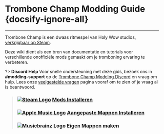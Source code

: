 # Trombone Champ Modding Guide {docsify-ignore-all}
---
Trombone Champ is een dwaas ritmespel van Holy Wow studios, [verkrijgbaar op Steam](https://store.steampowered.com/app/1059990/Trombone_Champ/).

Deze wiki dient als een bron van documentatie en tutorials voor verschillende onofficiële mods gemaakt om je tromboning ervaring te verbeteren.

?> **Discord Help** Voor snelle ondersteuning met deze gids, bezoek ons in **#modding-support** op de [Trombone Champ Modding Discord](https://discord.gg/KVzKRsbetJ) en vraag om hulp. Lees onze [veelgestelde vragen](faq) pagina vooraf om te zien of je vraag al is beantwoord.

> ### [![Steam Logo](https://icongr.am/simple/steam.svg?color=A9A9A9&size=18.72)](pc-guide)&nbsp;[**Mods Installeren**](installing-mods)
> 
> ### [![Apple Music Logo](https://icongr.am/simple/applemusic.svg?color=A9A9A9&size=18.72)](pc-guide)&nbsp;[**Aangepaste Mappen Installeren**](installing-songs)
> 
> ### [![Musicbrainz Logo](https://icongr.am/simple/musicbrainz.svg?color=A9A9A9&size=18.72)](pc-guide)&nbsp;[**Eigen Mappen maken**](creating-charts)
> 
><!-- > ### \[![Steam Logo\](https://icongr.am/simple/steam.svg?color=A9A9A9&size=18.72)](pc-guide)&nbsp;\[**Creating Mods**\](pc-guide) -->